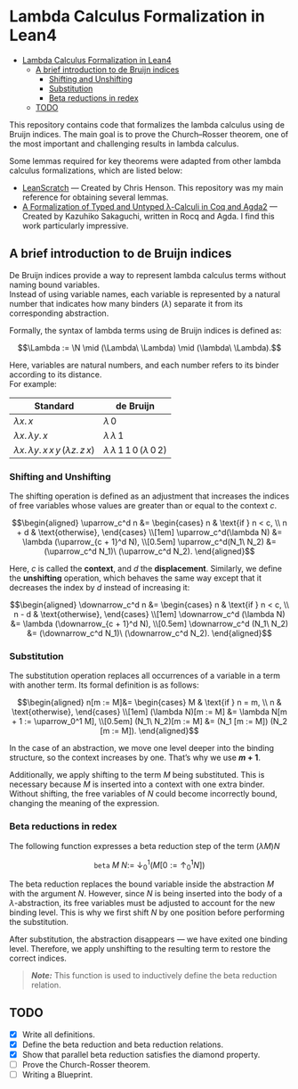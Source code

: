 # Lambda Calculus Formalization in Lean4

- [Lambda Calculus Formalization in Lean4](#lambda-calculus-formalization-in-lean4)
  - [A brief introduction to de Bruijn indices](#a-brief-introduction-to-de-bruijn-indices)
    - [Shifting and Unshifting](#shifting-and-unshifting)
    - [Substitution](#substitution)
    - [Beta reductions in redex](#beta-reductions-in-redex)
  - [TODO](#todo)

This repository contains code that formalizes the lambda calculus using de Bruijn indices. The main goal is to prove the Church–Rosser theorem, one of the most important and challenging results in lambda calculus.

Some lemmas required for key theorems were adapted from other lambda calculus formalizations, which are listed below:

- [LeanScratch](https://github.com/chenson2018/LeanScratch) — Created by Chris Henson. This repository was my main reference for obtaining several lemmas.  
- [A Formalization of Typed and Untyped λ-Calculi in Coq and Agda2](https://github.com/pi8027/lambda-calculus) — Created by Kazuhiko Sakaguchi, written in Rocq and Agda. I find this work particularly impressive.

## A brief introduction to de Bruijn indices

De Bruijn indices provide a way to represent lambda calculus terms without naming bound variables.  
Instead of using variable names, each variable is represented by a natural number that indicates how many binders ($\lambda$) separate it from its corresponding abstraction.

Formally, the syntax of lambda terms using de Bruijn indices is defined as:

```math
\Lambda := \N \mid (\Lambda\ \Lambda) \mid (\lambda\ \Lambda).
```

Here, variables are natural numbers, and each number refers to its binder according to its distance.  
For example:

| Standard                                                     | de Bruijn                                           |
| ------------------------------------------------------------ | --------------------------------------------------- |
| $\lambda x.\, x$                                             | $\lambda\, 0$                                       |
| $\lambda x.\, \lambda y.\, x$                                | $\lambda\, \lambda\, 1$                             |
| $\lambda x.\, \lambda y.\, x\, x\, y\, (\lambda z.\, z\, x)$ | $\lambda\, \lambda\, 1\, 1\, 0\, (\lambda\, 0\, 2)$ |

### Shifting and Unshifting

The shifting operation is defined as an adjustment that increases the indices of free variables whose values are greater than or equal to the context $c$.

```math
\begin{aligned}
    \uparrow_c^d n &=
    \begin{cases}
        n & \text{if } n < c, \\
        n + d & \text{otherwise},
    \end{cases} \\[1em]
    \uparrow_c^d(\lambda N) &= \lambda (\uparrow_{c + 1}^d N), \\[0.5em]
    \uparrow_c^d(N_1\ N_2) &= (\uparrow_c^d N_1)\ (\uparrow_c^d N_2).
\end{aligned}
```

Here, $c$ is called the **context**, and $d$ the **displacement**.
Similarly, we define the **unshifting** operation, which behaves the same way except that it decreases the index by $d$ instead of increasing it:

```math
\begin{aligned}
    \downarrow_c^d n &=
    \begin{cases}
        n & \text{if } n < c, \\
        n - d & \text{otherwise},
    \end{cases} \\[1em]
    \downarrow_c^d (\lambda N) &= \lambda (\downarrow_{c + 1}^d N), \\[0.5em]
    \downarrow_c^d (N_1\ N_2) &= (\downarrow_c^d N_1)\ (\downarrow_c^d N_2).
\end{aligned}
```

### Substitution

The substitution operation replaces all occurrences of a variable in a term with another term. Its formal definition is as follows:

```math
\begin{aligned}
    n[m := M]&=
    \begin{cases}
        M & \text{if } n = m, \\
        n & \text{otherwise},
    \end{cases} \\[1em]
    (\lambda N)[m := M] &= \lambda N[m + 1 := \uparrow_0^1 M], \\[0.5em]
    (N_1\ N_2)[m := M] &= (N_1 [m := M]) (N_2 [m := M]).
\end{aligned}
```

In the case of an abstraction, we move one level deeper into the binding structure, so the context increases by one. That’s why we use **$m + 1$**.

Additionally, we apply shifting to the term $M$ being substituted. This is necessary because $M$ is inserted into a context with one extra binder. Without shifting, the free variables of $N$ could become incorrectly bound, changing the meaning of the expression.  

### Beta reductions in redex

The following function expresses a beta reduction step of the term $(\lambda M) N$

```math
\texttt{beta}\ M\  N := \ \downarrow_0^1 (M[0 := \uparrow_0^1 N])
```

The beta reduction replaces the bound variable inside the abstraction $M$ with the argument $N$. However, since $N$ is being inserted into the body of a $\lambda$-abstraction, its free variables must be adjusted to account for the new binding level. This is why we first shift $N$ by one position before performing the substitution.

After substitution, the abstraction disappears — we have exited one binding level. Therefore, we apply unshifting to the resulting term to restore the correct indices.

> _**Note:**_
> This function is used to inductively define the beta reduction relation.

## TODO

- [x] Write all definitions.
- [x] Define the beta reduction and beta reduction relations.
- [x] Show that parallel beta reduction satisfies the diamond property.
- [ ] Prove the Church-Rosser theorem.
- [ ] Writing a Blueprint.
